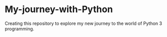 # My-journey-with-Python
Creating this repository to explore my new journey to the world of Python 3 programming.
